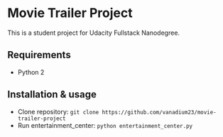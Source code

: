 # Movie Trailer Project

This is a student project for Udacity Fullstack Nanodegree. 

## Requirements
 * Python 2

## Installation & usage

 * Clone repository: `git clone https://github.com/vanadium23/movie-trailer-project`
 * Run entertainment_center: `python entertainment_center.py`
